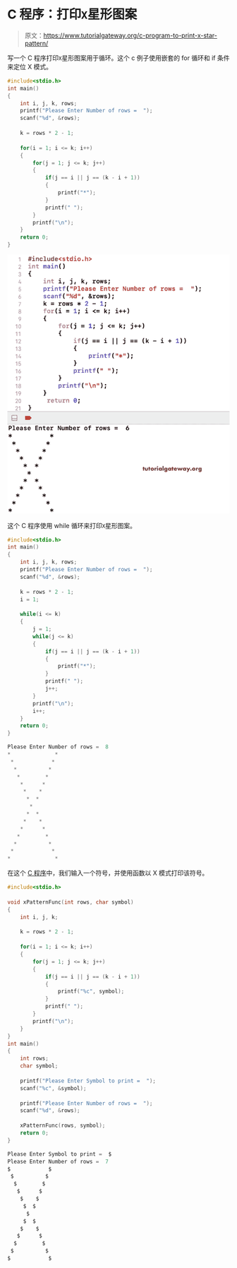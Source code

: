 # C 程序：打印`X`星形图案

> 原文：<https://www.tutorialgateway.org/c-program-to-print-x-star-pattern/>

写一个 C 程序打印`X`星形图案用于循环。这个 c 例子使用嵌套的 for 循环和 if 条件来定位 X 模式。

```c
#include<stdio.h>
int main()
{
 	int i, j, k, rows; 
 	printf("Please Enter Number of rows =  ");
 	scanf("%d", &rows);

	k = rows * 2 - 1;

	for(i = 1; i <= k; i++)
	{
		for(j = 1; j <= k; j++)
		{
			if(j == i || j == (k - i + 1))
			{
				printf("*");
			}
			printf(" ");
		}
		printf("\n");
	}
 	return 0;
}
```

![C Program to Print X Star Pattern 1](img/a38694a85c39dcc950cc01bfb6630672.png)

这个 C 程序使用 while 循环来打印`X`星形图案。

```c
#include<stdio.h>
int main()
{
 	int i, j, k, rows; 
 	printf("Please Enter Number of rows =  ");
 	scanf("%d", &rows);

	k = rows * 2 - 1;
    i = 1;

	while(i <= k)
	{
        j = 1;
		while(j <= k)
		{
			if(j == i || j == (k - i + 1))
			{
				printf("*");
			}
			printf(" ");
            j++;
		}
		printf("\n");
        i++;
	}
 	return 0;
}
```

```c
Please Enter Number of rows =  8
*              * 
 *            *  
  *          *   
   *        *    
    *      *     
     *    *      
      *  *       
       *        
      *  *       
     *    *      
    *      *     
   *        *    
  *          *   
 *            *  
*              * 
```

在这个 [C 程序](https://www.tutorialgateway.org/c-programming-examples/)中，我们输入一个符号，并使用函数以 X 模式打印该符号。

```c
#include<stdio.h>

void xPatternFunc(int rows, char symbol)
{
    int i, j, k;

    k = rows * 2 - 1;

	for(i = 1; i <= k; i++)
	{
		for(j = 1; j <= k; j++)
		{
			if(j == i || j == (k - i + 1))
			{
				printf("%c", symbol);
			}
			printf(" ");
		}
		printf("\n");
	}
}
int main()
{
 	int rows;
    char symbol;

    printf("Please Enter Symbol to print =  ");
    scanf("%c", &symbol);

 	printf("Please Enter Number of rows =  ");
 	scanf("%d", &rows);

    xPatternFunc(rows, symbol);
 	return 0;
}
```

```c
Please Enter Symbol to print =  $
Please Enter Number of rows =  7
$            $ 
 $          $  
  $        $   
   $      $    
    $    $     
     $  $      
      $       
     $  $      
    $    $     
   $      $    
  $        $   
 $          $  
$            $ 
```